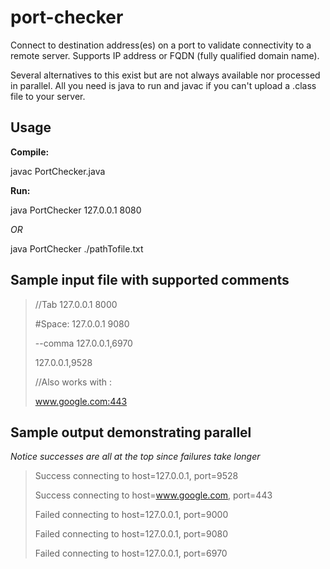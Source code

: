 # port-checker
Connect to destination address(es) on a port to validate connectivity to a remote server.  Supports IP address or FQDN (fully qualified domain name).

Several alternatives to this exist but are not always available nor processed in parallel.  All you need is java to run and javac if you can't upload a .class file to your server.

## Usage

**Compile:**

javac PortChecker.java

**Run:**

java PortChecker 127.0.0.1 8080

_OR_

java PortChecker ./pathTofile.txt

## Sample input file with supported comments

> //Tab
> 127.0.0.1      8000
> 
> #Space:
> 127.0.0.1 9080
>
> --comma
> 127.0.0.1,6970
> 
> 127.0.0.1,9528
> 
> //Also works with :
> 
> www.google.com:443
> 

## Sample output demonstrating parallel

_Notice successes are all at the top since failures take longer_

> 
> Success connecting to host=127.0.0.1, port=9528
> 
> Success connecting to host=www.google.com, port=443
> 
> Failed connecting to host=127.0.0.1, port=9000
> 
> Failed connecting to host=127.0.0.1, port=9080
>
> Failed connecting to host=127.0.0.1, port=6970
> 

